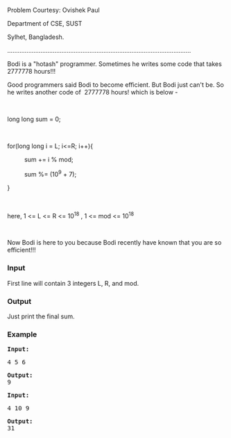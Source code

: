 <p>Problem Courtesy: Ovishek Paul</p>
<p>Department of CSE, SUST</p>
<p>Sylhet, Bangladesh.</p>
<p>.........................................................................................................</p>
<p>Bodi is a "hotash" programmer. Sometimes he writes some code that takes 2777778 hours!!!</p>
<p>Good programmers said Bodi to become efficient. But Bodi just can't be. So he writes another code of&nbsp; 2777778 hours! which is below -</p>
<p>&nbsp;</p>
<p>long long sum = 0;</p>
<p>&nbsp;</p>
<p>for(long long i = L; i&lt;=R; i++){</p>
<p>&nbsp;&nbsp;&nbsp;&nbsp;&nbsp;&nbsp;&nbsp;&nbsp;&nbsp; sum += i % mod;</p>
<p>&nbsp;&nbsp;&nbsp;&nbsp;&nbsp;&nbsp;&nbsp;&nbsp;&nbsp; sum %= (10<sup>9</sup> + 7);</p>
<p>}</p>
<p>&nbsp;</p>
<p>here, 1 &lt;= L &lt;= R &lt;= 10<sup>18</sup> , 1 &lt;= mod &lt;= 10<sup>18</sup></p>
<p>&nbsp;</p>
<p>Now Bodi is here to you because Bodi recently have known that you are so efficient!!!</p>
<h3>Input</h3>
<p>First line will contain 3 integers L, R, and mod.</p>
<h3>Output</h3>
<p>Just print the final sum.</p>
<h3>Example</h3>
<pre><strong>Input:</strong>
<p>4 5 6</p><strong>Output:</strong>
9</pre>
<pre><strong>Input:</strong>
<p>4 10 9</p><strong>Output:</strong>
31<p>&nbsp;</p></pre>